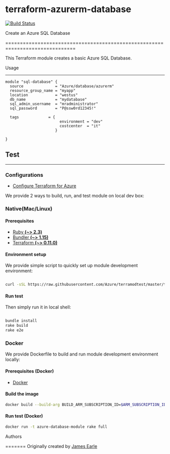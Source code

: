 # terraform-azurerm-database

[![Build Status](https://travis-ci.org/Azure/terraform-azurerm-database.svg?branch=master)](https://travis-ci.org/Azure/terraform-azurerm-database)

Create an Azure SQL Database

==============================================================================

This Terraform module creates a basic Azure SQL Database.

Usage

-----

```hcl
module "sql-database" {
  source              = "Azure/database/azurerm"
  resource_group_name = "myapp"
  location            = "westus"
  db_name             = "mydatabase"
  sql_admin_username  = "mradministrator"
  sql_password        = "P@ssw0rd12345!"

  tags             = {
                        environment = "dev"
                        costcenter  = "it"
                      }
  
}
```

## Test

-----

### Configurations

- [Configure Terraform for Azure](https://docs.microsoft.com/en-us/azure/virtual-machines/linux/terraform-install-configure)

We provide 2 ways to build, run, and test module on local dev box:

### Native(Mac/Linux)

#### Prerequisites

- [Ruby **(~> 2.3)**](https://www.ruby-lang.org/en/downloads/)
- [Bundler **(~> 1.15)**](https://bundler.io/)
- [Terraform **(~> 0.11.0)**](https://www.terraform.io/downloads.html)

#### Environment setup

We provide simple script to quickly set up module development environment:

```sh

curl -sSL https://raw.githubusercontent.com/Azure/terramodtest/master/tool/env_setup.sh | sudo bash
```

#### Run test

Then simply run it in local shell:

```sh

bundle install
rake build
rake e2e
```

### Docker

We provide Dockerfile to build and run module development environment locally:

#### Prerequisites (Docker)

- [Docker](https://www.docker.com/community-edition#/download)

#### Build the image

```sh
docker build --build-arg BUILD_ARM_SUBSCRIPTION_ID=$ARM_SUBSCRIPTION_ID --build-arg BUILD_ARM_CLIENT_ID=$ARM_CLIENT_ID --build-arg BUILD_ARM_CLIENT_SECRET=$ARM_CLIENT_SECRET --build-arg BUILD_ARM_TENANT_ID=$ARM_TENANT_ID -t azure-database-module .
```

#### Run test (Docker)

```sh
docker run -t azure-database-module rake full
```

Authors

=======
Originally created by [James Earle](http://github.com/JamesEarle)

